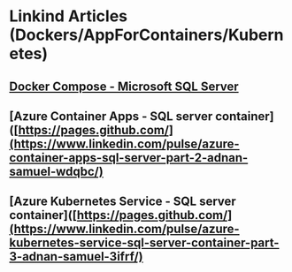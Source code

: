 # Linkind Articles (Dockers/AppForContainers/Kubernetes)

## [Docker Compose - Microsoft SQL Server](https://www.linkedin.com/pulse/docker-compose-microsoft-sql-server-adnan-samuel-vbfwf/?trackingId=AoFatZkUSyup0ML9aFUbAg%3D%3D)
## [Azure Container Apps - SQL server container]([https://pages.github.com/](https://www.linkedin.com/pulse/azure-container-apps-sql-server-part-2-adnan-samuel-wdqbc/)
## [Azure Kubernetes Service - SQL server container]([https://pages.github.com/](https://www.linkedin.com/pulse/azure-kubernetes-service-sql-server-container-part-3-adnan-samuel-3ifrf/)
